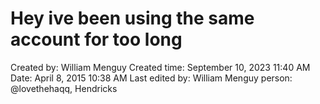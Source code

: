 # Hey ive been using the same account for too long

Created by: William Menguy
Created time: September 10, 2023 11:40 AM
Date: April 8, 2015 10:38 AM
Last edited by: William Menguy
person: @lovethehaqq, Hendricks